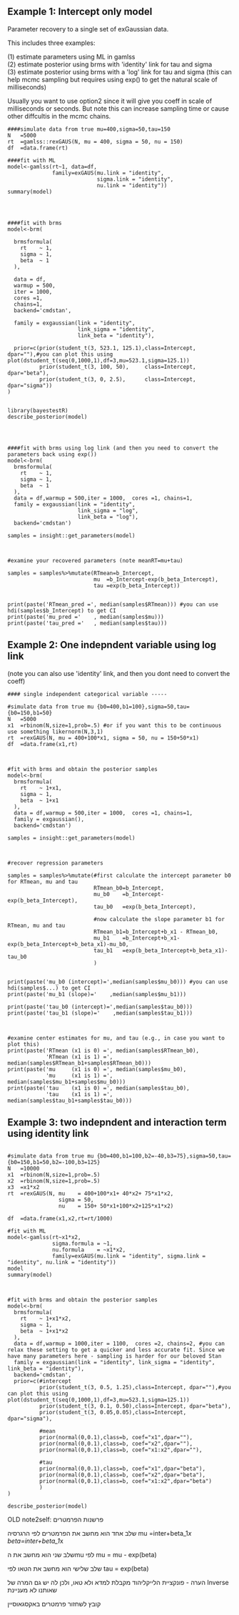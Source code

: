 ## Example 1: Intercept only model
Parameter recovery to a single set of exGaussian data. 

This includes three examples: 

(1) estimate parameters using ML in gamlss<br>
(2) estimate posterior using brms with 'identity' link for tau and sigma<br>
(3) estimate posterior using brms with a 'log' link for tau and sigma (this can help mcmc sampling but requires using exp() to get the natural scale of milliseconds)<br>

Usually you want to use option2 since it will give you coeff in scale of milliseconds or seconds. But note this can increase sampling time or cause other diffcultis in the mcmc chains.

```
####simulate data from true mu=400,sigma=50,tau=150
N   =5000
rt  =gamlss::rexGAUS(N, mu = 400, sigma = 50, nu = 150)
df  =data.frame(rt)

####fit with ML
model<-gamlss(rt~1, data=df,
              family=exGAUS(mu.link = "identity", 
                            sigma.link = "identity", 
                            nu.link = "identity"))
summary(model)




####fit with brms 
model<-brm( 
  
  brmsformula(
    rt    ~ 1,
    sigma ~ 1,
    beta  ~ 1
  ), 
  
  data = df,
  warmup = 500,
  iter = 1000,  
  cores =1, 
  chains=1,
  backend='cmdstan',
  
  family = exgaussian(link = "identity", 
                      link_sigma = "identity", 
                      link_beta = "identity"),
  
  prior=c(prior(student_t(3, 523.1, 125.1),class=Intercept, dpar=""),#you can plot this using plot(dstudent_t(seq(0,1000,1),df=3,mu=523.1,sigma=125.1))
          prior(student_t(3, 100, 50),     class=Intercept, dpar="beta"),
          prior(student_t(3, 0, 2.5),      class=Intercept, dpar="sigma"))
)
  

library(bayestestR)
describe_posterior(model)




####fit with brms using log link (and then you need to convert the parameters back using exp())
model<-brm( 
  brmsformula(
    rt    ~ 1,
    sigma ~ 1,
    beta  ~ 1
  ), 
  data = df,warmup = 500,iter = 1000,  cores =1, chains=1,
  family = exgaussian(link = "identity", 
                      link_sigma = "log", 
                      link_beta = "log"),
  backend='cmdstan')

samples = insight::get_parameters(model)



#examine your recovered parameters (note meanRT=mu+tau)

samples = samples%>%mutate(RTmean=b_Intercept,
                           mu  =b_Intercept-exp(b_beta_Intercept),
                           tau =exp(b_beta_Intercept))


print(paste('RTmean_pred =', median(samples$RTmean))) #you can use hdi(samples$b_Intercept) to get CI
print(paste('mu_pred ='    , median(samples$mu)))
print(paste('tau_pred ='   , median(samples$tau)))

```


## Example 2: One indepndent variable using log link <br>
(note you can also use 'identity' link, and then you dont need to convert the coeff)

```
#### single independent categorical variable -----

#simulate data from true mu {b0=400,b1=100},sigma=50,tau={b0=150,b1=50}
N   =5000
x1  =rbinom(N,size=1,prob=.5) #or if you want this to be continuous use something likernorm(N,3,1)
rt  =rexGAUS(N, mu = 400+100*x1, sigma = 50, nu = 150+50*x1)
df  =data.frame(x1,rt)



#fit with brms and obtain the posterior samples
model<-brm( 
  brmsformula(
    rt    ~ 1+x1,
    sigma ~ 1,
    beta  ~ 1+x1
  ), 
  data = df,warmup = 500,iter = 1000,  cores =1, chains=1,
  family = exgaussian(),
  backend='cmdstan')

samples = insight::get_parameters(model)



#recover regression parameters

samples = samples%>%mutate(#first calculate the intercept parameter b0 for RTmean, mu and tau
                           RTmean_b0=b_Intercept,
                           mu_b0    =b_Intercept-exp(b_beta_Intercept),
                           tau_b0   =exp(b_beta_Intercept),
                           
                           #now calculate the slope parameter b1 for RTmean, mu and tau
                           RTmean_b1=b_Intercept+b_x1 - RTmean_b0,
                           mu_b1    =b_Intercept+b_x1-exp(b_beta_Intercept+b_beta_x1)-mu_b0,
                           tau_b1   =exp(b_beta_Intercept+b_beta_x1)-tau_b0
                           )


print(paste('mu_b0 (intercept)=',median(samples$mu_b0))) #you can use hdi(samples$...) to get CI
print(paste('mu_b1 (slope)='    ,median(samples$mu_b1)))

print(paste('tau_b0 (intercept)=',median(samples$tau_b0)))
print(paste('tau_b1 (slope)='    ,median(samples$tau_b1)))



#examine center estimates for mu, and tau (e.g., in case you want to plot this) 
print(paste('RTmean (x1 is 0) =', median(samples$RTmean_b0),
            'RTmean (x1 is 1) =', median(samples$RTmean_b1+samples$RTmean_b0))) 
print(paste('mu     (x1 is 0) =', median(samples$mu_b0),
            'mu     (x1 is 1) =', median(samples$mu_b1+samples$mu_b0))) 
print(paste('tau    (x1 is 0) =', median(samples$tau_b0),
            'tau    (x1 is 1) =', median(samples$tau_b1+samples$tau_b0))) 
```

## Example 3: two indepndent and interaction term using identity link

```

#simulate data from true mu {b0=400,b1=100,b2=-40,b3=75},sigma=50,tau={b0=150,b1=50,b2=-100,b3=125}
N   =10000
x1  =rbinom(N,size=1,prob=.5)
x2  =rbinom(N,size=1,prob=.5)
x3  =x1*x2
rt  =rexGAUS(N, mu    = 400+100*x1+ 40*x2+ 75*x1*x2, 
                sigma = 50, 
                nu    = 150+ 50*x1+100*x2+125*x1*x2)

df  =data.frame(x1,x2,rt=rt/1000)

#fit with ML
model<-gamlss(rt~x1*x2,
              sigma.formula = ~1,
              nu.formula    = ~x1*x2,
              family=exGAUS(mu.link = "identity", sigma.link = "identity", nu.link = "identity"))
model
summary(model)



#fit with brms and obtain the posterior samples
model<-brm( 
  brmsformula(
    rt    ~ 1+x1*x2,
    sigma ~ 1,
    beta  ~ 1+x1*x2
  ), 
  data = df,warmup = 1000,iter = 1100,  cores =2, chains=2, #you can relax these setting to get a quicker and less accurate fit. Since we have many parameters here - sampling is harder for our beloved Stan
  family = exgaussian(link = "identity", link_sigma = "identity", link_beta = "identity"),
  backend='cmdstan',
  prior=c(#intercept
          prior(student_t(3, 0.5, 1.25),class=Intercept, dpar=""),#you can plot this using plot(dstudent_t(seq(0,1000,1),df=3,mu=523.1,sigma=125.1))
          prior(student_t(3, 0.1, 0.50),class=Intercept, dpar="beta"),
          prior(student_t(3, 0.05,0.05),class=Intercept, dpar="sigma"),

          #mean
          prior(normal(0,0.1),class=b, coef="x1",dpar=""),
          prior(normal(0,0.1),class=b, coef="x2",dpar=""),
          prior(normal(0,0.1),class=b, coef="x1:x2",dpar=""),

          #tau
          prior(normal(0,0.1),class=b, coef="x1",dpar="beta"),
          prior(normal(0,0.1),class=b, coef="x2",dpar="beta"),
          prior(normal(0,0.1),class=b, coef="x1:x2",dpar="beta")
          )
)

describe_posterior(model)
```





OLD note2self:
פרשנות הפרמטרים



שלב אחד הוא מחשב את הפרמטרים לפי הרגרסיה
mu =inter+beta_1*x
beta=inter+beta_1*x

שלב שני הוא מחשב את הmu לפי
mu = mu - exp(beta)

שלב שלישי הוא מחשב את הטאו לפי
tau = exp(beta)

הערה - פונקציית הלייקליהוד מקבלת למדא ולא טאו, ולכן לה יש גם המרה של Inverse שאותנו לא מעניינת


קובץ לשחזור פרמטרים באקסגאוסיין

